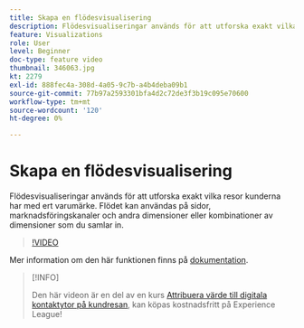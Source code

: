 ```yaml
---
title: Skapa en flödesvisualisering
description: Flödesvisualiseringar används för att utforska exakt vilka resor kunderna har med ert varumärke. Flödet kan användas på sidor, marknadsföringskanaler och andra dimensioner eller kombinationer av dimensioner som du samlar in.
feature: Visualizations
role: User
level: Beginner
doc-type: feature video
thumbnail: 346063.jpg
kt: 2279
exl-id: 888fec4a-308d-4a05-9c7b-a4b4deba09b1
source-git-commit: 77b97a2593301bfa4d2c72de3f3b19c095e70600
workflow-type: tm+mt
source-wordcount: '120'
ht-degree: 0%

---
```


# Skapa en flödesvisualisering

Flödesvisualiseringar används för att utforska exakt vilka resor kunderna har med ert varumärke. Flödet kan användas på sidor, marknadsföringskanaler och andra dimensioner eller kombinationer av dimensioner som du samlar in.

>[!VIDEO](https://video.tv.adobe.com/v/346063/?quality=12&learn=on)

Mer information om den här funktionen finns på [dokumentation](https://experienceleague.adobe.com/docs/analytics/analyze/analysis-workspace/visualizations/flow/flow.html?lang=en).

>[!INFO]
>
> Den här videon är en del av en kurs [Attribuera värde till digitala kontaktytor på kundresan](https://experienceleague.adobe.com/?recommended=Analytics-U-1-2020.2), kan köpas kostnadsfritt på Experience League!
